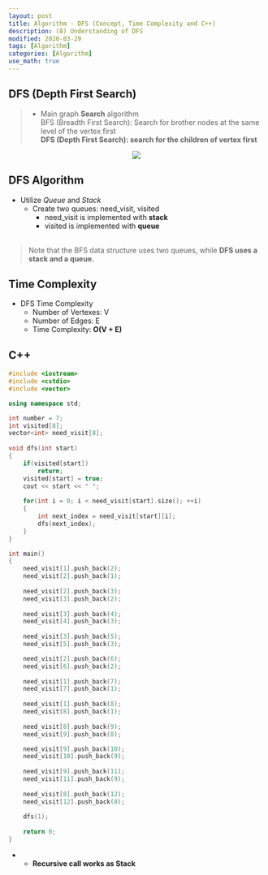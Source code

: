 ```yaml
---
layout: post
title: Algorithm - DFS (Concept, Time Complexity and C++)
description: (8) Understanding of DFS
modified: 2020-03-29
tags: [Algorithm]
categories: [Algorithm]
use_math: true
---
```

## DFS (Depth First Search)   
> * Main graph **Search** algorithm  
> BFS (Breadth First Search): Search for brother nodes at the same level of the vertex first  
> **DFS (Depth First Search): search for the children of vertex first**  


<center>
	<a href="https://en.wikipedia.org/wiki/Breadth-first_search">
		<img src="https://upload.wikimedia.org/wikipedia/commons/4/46/Animated_BFS.gif"/>
	</a>
</center>


## DFS Algorithm  
- Utilize *Queue* and *Stack*    
	- Create two queues: need_visit, visited  
		- need_visit is implemented with **stack**  
		- visited is implemented with **queue**  
​
> Note that the BFS data structure uses two queues, while **DFS uses a stack and a queue.**  


## Time Complexity
- DFS Time Complexity  
	- Number of Vertexes: V  
	- Number of Edges: E  
	- Time Complexity: **O(V + E)**  

## C++ 
```cpp
#include <iostream>
#include <cstdio> 
#include <vector>

using namespace std;

int number = 7;
int visited[8];
vector<int> need_visit[8];
 
void dfs(int start)
{
	if(visited[start])
		return;
	visited[start] = true;
	cout << start << " ";
	
	for(int i = 0; i < need_visit[start].size(); ++i)
	{
		int next_index = need_visit[start][i];
		dfs(next_index);
	}
}

int main()
{
	need_visit[1].push_back(2);
	need_visit[2].push_back(1);
	
	need_visit[2].push_back(3);
	need_visit[3].push_back(2);
	
	need_visit[3].push_back(4);
	need_visit[4].push_back(3);
	
	need_visit[3].push_back(5);
	need_visit[5].push_back(3);

	need_visit[2].push_back(6);
	need_visit[6].push_back(2);
	
	need_visit[1].push_back(7);
	need_visit[7].push_back(1);
	
	need_visit[1].push_back(8);
	need_visit[8].push_back(1);
	
	need_visit[8].push_back(9);
	need_visit[9].push_back(8);

	need_visit[9].push_back(10);
	need_visit[10].push_back(9);	
		
	need_visit[9].push_back(11);
	need_visit[11].push_back(9);
	
	need_visit[8].push_back(12);
	need_visit[12].push_back(8);
	
	dfs(1);
	
	return 0;
}
```

* * **Recursive call works as Stack**  

